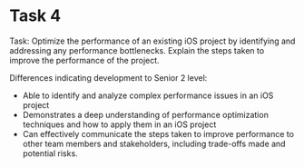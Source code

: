 # Task 4

Task: Optimize the performance of an existing iOS project by identifying and
addressing any performance bottlenecks. Explain the steps taken to improve the
performance of the project.

Differences indicating development to Senior 2 level:

-   Able to identify and analyze complex performance issues in an iOS project
-   Demonstrates a deep understanding of performance optimization techniques and
    how to apply them in an iOS project
-   Can effectively communicate the steps taken to improve performance to other
    team members and stakeholders, including trade-offs made and potential
    risks.
